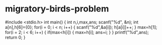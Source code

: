 # migratory-birds-problem
#include <stdio.h>
int main() 
{
    int n,i,max,ans;
    scanf("%d", &n);
    int a[n],h[6]={0};
    for(i = 0; i < n; i++)
    {
        scanf("%d",&a[i]);
        h[a[i]]++;
    }
    max=h[1];
    for(i = 2; i < 6; i++)
    {
        if(max<h[i])
        {
            max=h[i];
            ans=i;
        }
   }
   printf("%d",ans);
   return 0;
}
